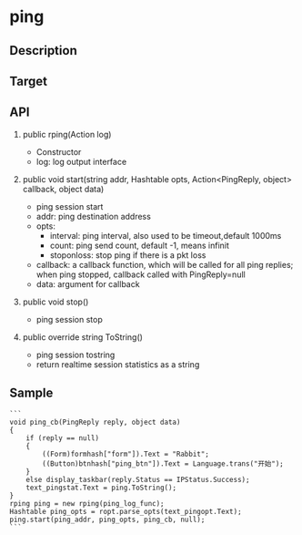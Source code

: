 # ping

## Description

## Target

## API
1. public rping(Action<string> log)
    - Constructor
    - log: log output interface

2. public void start(string addr, Hashtable opts, Action<PingReply, object> callback, object data)
    - ping session start
    - addr: ping destination address
    - opts:
        - interval: ping interval, also used to be timeout,default 1000ms
        - count: ping send count, default -1, means infinit
        - stoponloss: stop ping if there is a pkt loss
    - callback: a callback function, which will be called for all ping replies; when ping stopped, callback called with PingReply=null
    - data: argument for callback

3. public void stop()
    - ping session stop

4. public override string ToString()
    - ping session tostring
    - return realtime session statistics as a string

## Sample
    ```
    void ping_cb(PingReply reply, object data)
    {
        if (reply == null)
        {
            ((Form)formhash["form"]).Text = "Rabbit";
            ((Button)btnhash["ping_btn"]).Text = Language.trans("开始");
        }
        else display_taskbar(reply.Status == IPStatus.Success);
        text_pingstat.Text = ping.ToString();
    }
    rping ping = new rping(ping_log_func);
    Hashtable ping_opts = ropt.parse_opts(text_pingopt.Text);
    ping.start(ping_addr, ping_opts, ping_cb, null);
    ```
